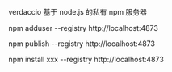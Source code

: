 verdaccio
基于 node.js 的私有 npm 服务器

npm adduser --registry http://localhost:4873

npm publish --registry http://localhost:4873

npm install xxx --registry http://localhost:4873
